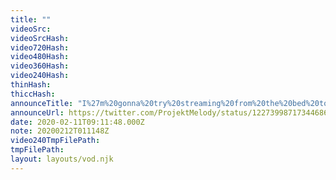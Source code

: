 ```yaml
---
title: ""
videoSrc: 
videoSrcHash: 
video720Hash: 
video480Hash: 
video360Hash: 
video240Hash: 
thinHash: 
thiccHash: 
announceTitle: "I%27m%20gonna%20try%20streaming%20from%20the%20bed%20today%20%20Worried%20about%20the%20cum%20challenge...%20If%20I%20fail%20TOMORROW%20WILL%20BE%20HELL%20%20btw%20im%20online%3A"
announceUrl: https://twitter.com/ProjektMelody/status/1227399871734468610
date: 2020-02-11T09:11:48.000Z
note: 20200212T011148Z
video240TmpFilePath: 
tmpFilePath: 
layout: layouts/vod.njk
---
```

